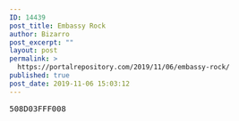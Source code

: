 ```yaml
---
ID: 14439
post_title: Embassy Rock
author: Bizarro
post_excerpt: ""
layout: post
permalink: >
  https://portalrepository.com/2019/11/06/embassy-rock/
published: true
post_date: 2019-11-06 15:03:12
---
```

<pre>508D03FFF008</pre>